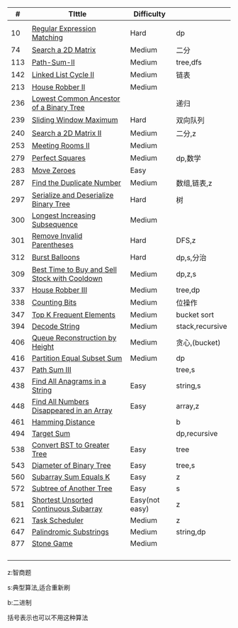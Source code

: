 | #    | TIttle                                                       | Difficulty     |                |
| ---- | ------------------------------------------------------------ | -------------- | -------------- |
|      |                                                              |                |                |
| 10   | [Regular Expression Matching](./10.md)                       | Hard           | dp             |
| 74   | [Search a 2D Matrix](./74.md)                                | Medium         | 二分            |
| 113  | [Path-Sum-II](./112.md)                                      | Medium         | tree,dfs       |
| 142  | [Linked List Cycle II](./142.md)                             | Medium         | 链表            |
| 213  | [House Robber II](./213.md)                                  | Medium         |                |
| 236  | [Lowest Common Ancestor of a Binary Tree](./236.md)          |                | 递归            |
| 239  | [Sliding Window Maximum](./239.md)                           | Hard           | 双向队列         |
| 240  | [Search a 2D Matrix II](./240.md)                            | Medium         | 二分,z          |
| 253  | [Meeting Rooms II](./253.md)                                 | Medium         |                |
| 279  | [Perfect Squares](./279.md)                                  | Medium         | dp,数学         |
| 283  | [Move Zeroes](./283.md)                                      | Easy           |                |
| 287  | [Find the Duplicate Number](./287.md)                        | Medium         | 数组,链表,z     |
| 297  | [Serialize and Deserialize Binary Tree](./297.md)            | Hard           | 树             |
| 300  | [Longest Increasing Subsequence](./300.md)                   | Medium         |                |
| 301  | [Remove Invalid Parentheses](./301.md)                       | Hard           | DFS,z          |
| 312  | [Burst Balloons](./312.md)                                   | Hard           | dp,s,分治       |
| 309  | [Best Time to Buy and Sell Stock with Cooldown](./309.md)    | Medium         | dp,z,s         |
| 337  | [House Robber III](./337.md)                                 | Medium         | tree,dp        |
| 338  | [Counting Bits](./338.md)                                    | Medium         | 位操作          |
| 347  | [Top K Frequent Elements](./347.md)                          | Medium         | bucket sort    |
| 394  | [Decode String](./394.md)                                    | Medium         | stack,recursive |
| 406  | [Queue Reconstruction by Height](./406.md)                   | Medium         | 贪心,(bucket)   |
| 416  | [Partition Equal Subset Sum](./416.md)                       | Medium         | dp             |
| 437  | [Path Sum III](./437.md)                                     |                | tree,s         |
| 438  | [Find All Anagrams in a String](./438.md)                    | Easy           | string,s       |
| 448  | [Find All Numbers Disappeared in an Array](./448.md)         | Easy           | array,z        |
| 461  | [Hamming Distance](./461.md)                                 |                | b              |
| 494  | [Target Sum](./494.md)                                       |                | dp,recursive   |
| 538  | [Convert BST to Greater Tree](./538.md)                      | Easy           | tree           |
| 543  | [Diameter of Binary Tree](./543.md)                          | Easy           | tree,s         |
| 560  | [Subarray Sum Equals K](./560.md)                            | Easy           | z              |
| 572  | [Subtree of Another Tree](./572.md)                          | Easy           | s              |
| 581  | [Shortest Unsorted Continuous Subarray](./581.md)            | Easy(not easy) | z              |
| 621  | [Task Scheduler](./621.md)                                   | Medium         | z              |
| 647  | [Palindromic Substrings](./647.md)                           | Medium         | string,dp      |
| 877  | [Stone Game](./877)                                          | Medium         |                |
|      |                                                              |                |                |
|      |                                                              |                |                |
|      |                                                              |                |                |
|      |                                                              |                |                |

z:智商题

s:典型算法,适合重新刷

b:二进制

括号表示也可以不用这种算法
